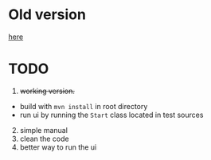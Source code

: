 # Old version 
[here](https://github.com/Cajova-Houba/microapp-generic-old.git)

# TODO
1. ~~working version.~~
  - build with `mvn install` in root directory
  - run ui by running the `Start` class located in test sources
2. simple manual
3. clean the code
4. better way to run the ui
